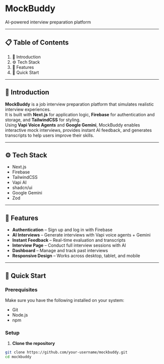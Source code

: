 # MockBuddy  
AI-powered interview preparation platform  

---

## 📋 Table of Contents  
1. 🤖 Introduction  
2. ⚙️ Tech Stack  
3. 🔋 Features  
4. 🤸 Quick Start  

---

## 🤖 Introduction  
**MockBuddy** is a job interview preparation platform that simulates realistic interview experiences.  
It is built with **Next.js** for application logic, **Firebase** for authentication and storage, and **TailwindCSS** for styling.  
Using **Vapi Voice Agents** and **Google Gemini**, MockBuddy enables interactive mock interviews, provides instant AI feedback, and generates transcripts to help users improve their skills.  

---

## ⚙️ Tech Stack  
- Next.js  
- Firebase  
- TailwindCSS  
- Vapi AI  
- shadcn/ui  
- Google Gemini  
- Zod  

---

## 🔋 Features  
- **Authentication** – Sign up and log in with Firebase  
- **AI Interviews** – Generate interviews with Vapi voice agents + Gemini  
- **Instant Feedback** – Real-time evaluation and transcripts  
- **Interview Page** – Conduct full interview sessions with AI  
- **Dashboard** – Manage and track past interviews  
- **Responsive Design** – Works across desktop, tablet, and mobile  

---

## 🤸 Quick Start  

### Prerequisites  
Make sure you have the following installed on your system:  
- Git  
- Node.js  
- npm  

### Setup  

1. **Clone the repository**  
```bash
git clone https://github.com/your-username/mockbuddy.git
cd mockbuddy




